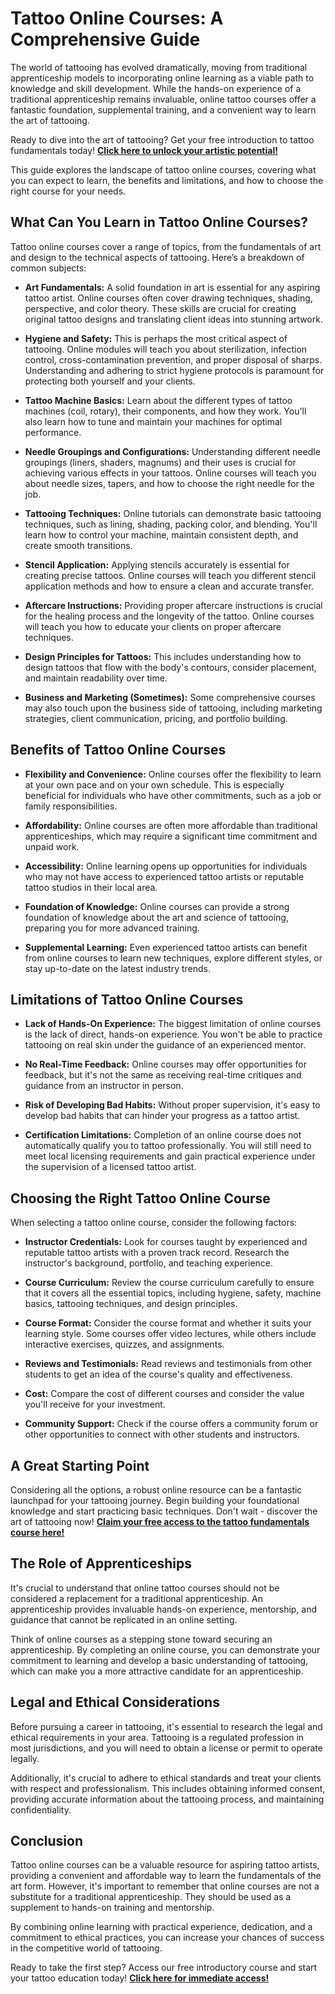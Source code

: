 # Tattoo Online Courses: A Comprehensive Guide

The world of tattooing has evolved dramatically, moving from traditional apprenticeship models to incorporating online learning as a viable path to knowledge and skill development. While the hands-on experience of a traditional apprenticeship remains invaluable, online tattoo courses offer a fantastic foundation, supplemental training, and a convenient way to learn the art of tattooing.

Ready to dive into the art of tattooing? Get your free introduction to tattoo fundamentals today! [**Click here to unlock your artistic potential!**](https://udemywork.com/tattoo-online-courses)

This guide explores the landscape of tattoo online courses, covering what you can expect to learn, the benefits and limitations, and how to choose the right course for your needs.

## What Can You Learn in Tattoo Online Courses?

Tattoo online courses cover a range of topics, from the fundamentals of art and design to the technical aspects of tattooing. Here’s a breakdown of common subjects:

*   **Art Fundamentals:** A solid foundation in art is essential for any aspiring tattoo artist. Online courses often cover drawing techniques, shading, perspective, and color theory. These skills are crucial for creating original tattoo designs and translating client ideas into stunning artwork.

*   **Hygiene and Safety:** This is perhaps the most critical aspect of tattooing. Online modules will teach you about sterilization, infection control, cross-contamination prevention, and proper disposal of sharps. Understanding and adhering to strict hygiene protocols is paramount for protecting both yourself and your clients.

*   **Tattoo Machine Basics:** Learn about the different types of tattoo machines (coil, rotary), their components, and how they work. You'll also learn how to tune and maintain your machines for optimal performance.

*   **Needle Groupings and Configurations:** Understanding different needle groupings (liners, shaders, magnums) and their uses is crucial for achieving various effects in your tattoos. Online courses will teach you about needle sizes, tapers, and how to choose the right needle for the job.

*   **Tattooing Techniques:** Online tutorials can demonstrate basic tattooing techniques, such as lining, shading, packing color, and blending. You'll learn how to control your machine, maintain consistent depth, and create smooth transitions.

*   **Stencil Application:** Applying stencils accurately is essential for creating precise tattoos. Online courses will teach you different stencil application methods and how to ensure a clean and accurate transfer.

*   **Aftercare Instructions:** Providing proper aftercare instructions is crucial for the healing process and the longevity of the tattoo. Online courses will teach you how to educate your clients on proper aftercare techniques.

*   **Design Principles for Tattoos:** This includes understanding how to design tattoos that flow with the body's contours, consider placement, and maintain readability over time.

*   **Business and Marketing (Sometimes):** Some comprehensive courses may also touch upon the business side of tattooing, including marketing strategies, client communication, pricing, and portfolio building.

## Benefits of Tattoo Online Courses

*   **Flexibility and Convenience:** Online courses offer the flexibility to learn at your own pace and on your own schedule. This is especially beneficial for individuals who have other commitments, such as a job or family responsibilities.

*   **Affordability:** Online courses are often more affordable than traditional apprenticeships, which may require a significant time commitment and unpaid work.

*   **Accessibility:** Online learning opens up opportunities for individuals who may not have access to experienced tattoo artists or reputable tattoo studios in their local area.

*   **Foundation of Knowledge:** Online courses can provide a strong foundation of knowledge about the art and science of tattooing, preparing you for more advanced training.

*   **Supplemental Learning:** Even experienced tattoo artists can benefit from online courses to learn new techniques, explore different styles, or stay up-to-date on the latest industry trends.

## Limitations of Tattoo Online Courses

*   **Lack of Hands-On Experience:** The biggest limitation of online courses is the lack of direct, hands-on experience. You won't be able to practice tattooing on real skin under the guidance of an experienced mentor.

*   **No Real-Time Feedback:** Online courses may offer opportunities for feedback, but it's not the same as receiving real-time critiques and guidance from an instructor in person.

*   **Risk of Developing Bad Habits:** Without proper supervision, it's easy to develop bad habits that can hinder your progress as a tattoo artist.

*   **Certification Limitations:** Completion of an online course does not automatically qualify you to tattoo professionally. You will still need to meet local licensing requirements and gain practical experience under the supervision of a licensed tattoo artist.

## Choosing the Right Tattoo Online Course

When selecting a tattoo online course, consider the following factors:

*   **Instructor Credentials:** Look for courses taught by experienced and reputable tattoo artists with a proven track record. Research the instructor's background, portfolio, and teaching experience.

*   **Course Curriculum:** Review the course curriculum carefully to ensure that it covers all the essential topics, including hygiene, safety, machine basics, tattooing techniques, and design principles.

*   **Course Format:** Consider the course format and whether it suits your learning style. Some courses offer video lectures, while others include interactive exercises, quizzes, and assignments.

*   **Reviews and Testimonials:** Read reviews and testimonials from other students to get an idea of the course's quality and effectiveness.

*   **Cost:** Compare the cost of different courses and consider the value you'll receive for your investment.

*   **Community Support:** Check if the course offers a community forum or other opportunities to connect with other students and instructors.

## A Great Starting Point

Considering all the options, a robust online resource can be a fantastic launchpad for your tattooing journey. Begin building your foundational knowledge and start practicing basic techniques. Don't wait - discover the art of tattooing now! [**Claim your free access to the tattoo fundamentals course here!**](https://udemywork.com/tattoo-online-courses)

## The Role of Apprenticeships

It's crucial to understand that online tattoo courses should not be considered a replacement for a traditional apprenticeship. An apprenticeship provides invaluable hands-on experience, mentorship, and guidance that cannot be replicated in an online setting.

Think of online courses as a stepping stone toward securing an apprenticeship. By completing an online course, you can demonstrate your commitment to learning and develop a basic understanding of tattooing, which can make you a more attractive candidate for an apprenticeship.

## Legal and Ethical Considerations

Before pursuing a career in tattooing, it's essential to research the legal and ethical requirements in your area. Tattooing is a regulated profession in most jurisdictions, and you will need to obtain a license or permit to operate legally.

Additionally, it's crucial to adhere to ethical standards and treat your clients with respect and professionalism. This includes obtaining informed consent, providing accurate information about the tattooing process, and maintaining confidentiality.

## Conclusion

Tattoo online courses can be a valuable resource for aspiring tattoo artists, providing a convenient and affordable way to learn the fundamentals of the art form. However, it's important to remember that online courses are not a substitute for a traditional apprenticeship. They should be used as a supplement to hands-on training and mentorship.

By combining online learning with practical experience, dedication, and a commitment to ethical practices, you can increase your chances of success in the competitive world of tattooing.

Ready to take the first step? Access our free introductory course and start your tattoo education today! [**Click here for immediate access!**](https://udemywork.com/tattoo-online-courses)
